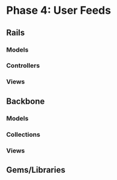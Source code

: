 # Phase 4: User Feeds

## Rails
### Models

### Controllers


### Views


## Backbone
### Models

### Collections

### Views


## Gems/Libraries
